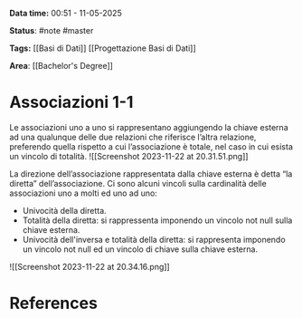 **Data time:** 00:51 - 11-05-2025

**Status**: #note #master 

**Tags:** [[Basi di Dati]] [[Progettazione Basi di Dati]]

**Area**: [[Bachelor's Degree]]
# Associazioni 1-1

Le associazioni uno a uno si rappresentano aggiungendo la chiave esterna ad una qualunque delle due relazioni che riferisce l’altra relazione, preferendo quella rispetto a cui l’associazione è totale, nel caso in cui esista un vincolo di totalità.
![[Screenshot 2023-11-22 at 20.31.51.png]]

La direzione dell’associazione rappresentata dalla chiave esterna è detta “la diretta” dell’associazione. Ci sono alcuni vincoli sulla cardinalità delle associazioni uno a molti ed uno ad uno:
- Univocità della diretta.
- Totalità della diretta: si rappressenta imponendo un vincolo not null sulla chiave esterna.
- Univocità dell'inversa e totalità della diretta: si rappresenta imponendo un vincolo not null ed un vincolo di chiave sulla chiave esterna.

![[Screenshot 2023-11-22 at 20.34.16.png]]

# References
